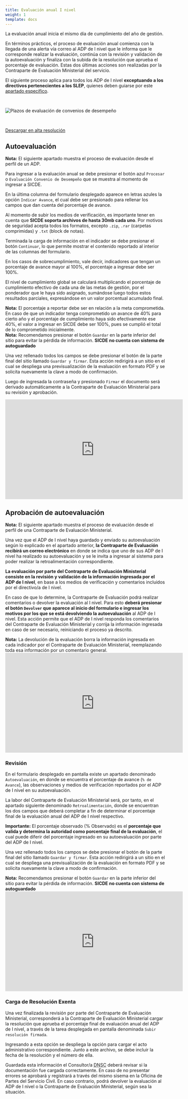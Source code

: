 ```yaml
---
title: Evaluación anual I nivel
weight: 1
template: docs
---
```


La evaluación anual inicia el mismo día de cumplimiento del año de gestión.

En términos prácticos, el proceso de evaluación anual comienza con la llegada de una alerta vía correo al ADP de I nivel que le informa que le corresponde realizar la evaluación, continúa con la revisión y validación de la autoevaluación y finaliza con la subida de la resolución que aprueba el porcentaje de evaluación. Estas dos últimas acciones son realizadas por la Contraparte de Evaluación Ministerial del servicio.

El siguiente proceso aplica para todos los ADP de I nivel **exceptuando a los directivos pertenecientes a los SLEP**, quienes deben guiarse por este [apartado específico](/docs/slep/eval-i-nivel/).

&nbsp;

<img src="\images\eval-anual-adp.png" alt="Plazos de evaluación de convenios de desempeño">

&nbsp;

<a href="/images/eval-anual-adp.png" class="button" target="_blank">Descargar en alta resolución</a>

## Autoevaluación

<div class="note"><strong>Nota:</strong> El siguiente apartado muestra el proceso de evaluación desde el perfil de un ADP.</div>

Para ingresar a la evaluación anual se debe presionar el botón azul `Procesar` o `Evaluación Convenio de Desempeño` que se muestra al momento de ingresar a SICDE.

En la última columna del formulario desplegado aparece en letras azules la opción `Indicar Avance`, el cual debe ser presionado para rellenar los campos que dan cuenta del porcentaje de avance.

Al momento de subir los medios de verificación, es importante tener en cuenta que **SICDE soporta archivos de hasta 30mb cada uno**. Por motivos de seguridad acepta todos los formatos, excepto `.zip`, `.rar` (carpetas comprimidas) y `.txt` (block de notas).

Terminada la carga de información en el indicador se debe presionar el botón `Continuar`, lo que permite mostrar el contenido reportado al interior de las columnas del formulario.

En los casos de sobrecumplimiento, vale decir, indicadores que tengan un porcentaje de avance mayor al 100%, el porcentaje a ingresar debe ser 100%.

El nivel de cumplimiento global se calculará multiplicando el porcentaje de cumplimiento efectivo de cada una de las metas de gestión, por el ponderador que le haya sido asignado, sumándose luego todos estos resultados parciales, expresándose en un valor porcentual acumulado final.

<div class="note"><strong>Nota:</strong> El porcentaje a reportar debe ser en relación a la meta comprometida. En caso de que un indicador tenga comprometido un avance de 40% para cierto año y el porcentaje de cumplimiento haya sido efectivamente ese 40%, el valor a ingresar en SICDE debe ser 100%, pues se cumplió el total de lo comprometido inicialmente. </div>

<div class="important"><strong>Nota:</strong> Recomendamos presionar el botón <code>Guardar</code> en la parte inferior del sitio para evitar la pérdida de información. <b>SICDE no cuenta con sistema de autoguardado</b></div>

Una vez rellenado todos los campos se debe presionar el botón de la parte final del sitio llamado `Guardar y firmar`. Esta acción redirigirá a un sitio en el cual se despliega una previsualización de la evaluación en formato PDF y se solicita nuevamente la clave a modo de confirmación.

Luego de ingresada la contraseña y presionado `Firmar` el documento será derivado automáticamente a la Contraparte de Evaluación Ministerial para su revisión y aprobación.

<iframe width="560" height="315" src="https://www.youtube-nocookie.com/embed/mn-3ila1VD0" frameborder="0" allow="accelerometer; autoplay; clipboard-write; encrypted-media; gyroscope; picture-in-picture" allowfullscreen></iframe>

## Aprobación de autoevaluación

<div class="note"><strong>Nota:</strong> El siguiente apartado muestra el proceso de evaluación desde el perfil de una Contraparte de Evaluación Ministerial.</div>

Una vez que el ADP de I nivel haya guardado y enviado su autoevaluación según lo explicado en el apartado anterior, **la Contraparte de Evaluación recibirá un correo electrónico** en donde se indica que uno de sus ADP de I nivel ha realizado su autoevaluación y se le invita a ingresar al sistema para poder realizar la retroalimentación correspondiente.

**La evaluación por parte del Contraparte de Evaluación Ministerial consiste en la revisión y validación de la información ingresada por el ADP de I nivel**, en base a los medios de verificación y comentarios incluidos por el directivo/a de I nivel.

En caso de que lo determine, la Contraparte de Evaluación podrá realizar comentarios o devolver la evaluación al I nivel. Para esto **deberá presionar el botón `Devolver` que aparece al inicio del formulario e ingresar los motivos por los que se está devolviendo la autoevaluación** al ADP de I nivel. Esta acción permite que el ADP de I nivel responda los comentarios del Contraparte de Evaluación Ministerial y corrija la información ingresada en caso de ser necesario, reiniciando el proceso ya descrito.

<div class="important"><strong>Nota:</strong> La devolución de la evaluación borra la información ingresada en cada indicador por el Contraparte de Evaluación Ministerial, reemplazando toda esa información por un comentario general.</div>

<iframe width="560" height="315" src="https://www.youtube-nocookie.com/embed/PbEVs_WPTD0" frameborder="0" allow="accelerometer; autoplay; clipboard-write; encrypted-media; gyroscope; picture-in-picture" allowfullscreen></iframe>

### Revisión

En el formulario desplegado en pantalla existe un apartado denominado `Autoevaluación`, en donde se encuentra el porcentaje de avance (`% de Avance`), las observaciones y medios de verificación reportados por el ADP de I nivel en su autoevaluación.

La labor del Contraparte de Evaluación Ministerial será, por tanto, en el apartado siguiente denominado `Retroalimentación`, donde se encuentran los dos campos que deberá completar a fin de determinar el porcentaje final de la evaluación anual del ADP de I nivel respectivo.

<div class="note"><strong>Importante:</strong> El porcentaje observado (% Observado) es el <b>porcentaje que valida y determina la autoridad como porcentaje final de la evaluación</b>, el cual puede diferir del porcentaje ingresado en su autoevaluación por parte del ADP de I nivel.</div>

Una vez rellenado todos los campos se debe presionar el botón de la parte final del sitio llamado `Guardar y firmar`. Esta acción redirigirá a un sitio en el cual se despliega una previsualización de la evaluación en formato PDF y se solicita nuevamente la clave a modo de confirmación.

<div class="important"><strong>Nota:</strong> Recomendamos presionar el botón <code>Guardar</code> en la parte inferior del sitio para evitar la pérdida de información. <b>SICDE no cuenta con sistema de autoguardado</b></div>

<iframe width="560" height="315" src="https://www.youtube-nocookie.com/embed/5rnqJjZOAp0" frameborder="0" allow="accelerometer; autoplay; clipboard-write; encrypted-media; gyroscope; picture-in-picture" allowfullscreen></iframe>

### Carga de Resolución Exenta

Una vez finalizada la revisión por parte del Contraparte de Evaluación Ministerial, corresponderá a la Contraparte de Evaluación Ministerial cargar la resolución que aprueba el porcentaje final de evaluación anual del ADP de I nivel, a través de la tarea desplegada en pantalla denominada `Subir resolución firmada`.

Ingresando a esta opción se despliega la opción para cargar el acto administrativo correspondiente. Junto a este archivo, se debe incluir la fecha de la resolución y el número de ella.

Guardada esta información el Consultor/a <acronym title="Dirección Nacional del Servicio Civil">DNSC</acronym> deberá revisar si la documentación fue cargada correctamente. En caso de no presentar errores se aprobará y registrará a través del mismo sisema en la Oficina de Partes del Servicio Civil. En caso contrario, podrá devolver la evaluación al ADP de I nivel o la Contraparte de Evaluación Ministerial, según sea la situación.
